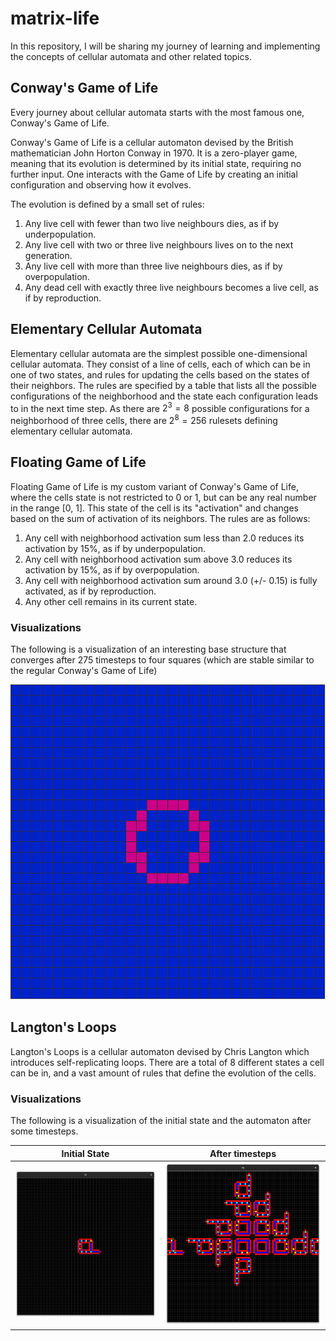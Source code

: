 # matrix-life
In this repository, I will be sharing my journey of learning and implementing the concepts of cellular automata and other related topics. 

## Conway's Game of Life
Every journey about cellular automata starts with the most famous one, Conway's Game of Life.

Conway's Game of Life is a cellular automaton devised by the British mathematician John Horton Conway in 1970. It is a zero-player game, meaning that its evolution is determined by its initial state, requiring no further input. One interacts with the Game of Life by creating an initial configuration and observing how it evolves.

The evolution is defined by a small set of rules:
1. Any live cell with fewer than two live neighbours dies, as if by underpopulation.
2. Any live cell with two or three live neighbours lives on to the next generation.
3. Any live cell with more than three live neighbours dies, as if by overpopulation.
4. Any dead cell with exactly three live neighbours becomes a live cell, as if by reproduction.

## Elementary Cellular Automata
Elementary cellular automata are the simplest possible one-dimensional cellular automata. They consist of a line of cells, each of which can be in one of two states, and rules for updating the cells based on the states of their neighbors. The rules are specified by a table that lists all the possible configurations of the neighborhood and the state each configuration leads to in the next time step. As there are $2^3 = 8$ possible configurations for a neighborhood of three cells, there are $2^8 = 256$ rulesets defining elementary cellular automata.

## Floating Game of Life
Floating Game of Life is my custom variant of Conway's Game of Life, where the cells state is not restricted to 0 or 1, but can be any real number in the range [0, 1]. This state of the cell is its "activation" and changes based on the sum of activation of its neighbors. The rules are as follows:
1. Any cell with neighborhood activation sum less than 2.0 reduces its activation by 15%, as if by underpopulation.
2. Any cell with neighborhood activation sum above 3.0 reduces its activation by 15%, as if by overpopulation.
3. Any cell with neighborhood activation sum around 3.0 (+/- 0.15) is fully activated, as if by reproduction.
4. Any other cell remains in its current state.

### Visualizations
The following is a visualization of an interesting base structure that converges after 275 timesteps to four squares (which are stable similar to the regular Conway's Game of Life)

![Floating Simulation](sim/floating_sim.gif)

## Langton's Loops
Langton's Loops is a cellular automaton devised by Chris Langton which introduces self-replicating loops. There are a total of 8 different states a cell can be in, and a vast amount of rules that define the evolution of the cells. 

### Visualizations
The following is a visualization of the initial state and the automaton after some timesteps.

| Initial State | After timesteps |
| --- | --- |
| ![Langton's Loops Initial State](sim/langton_sim_1.png) | ![Langton's Loops Simulation](sim/langton_sim_2.png) |